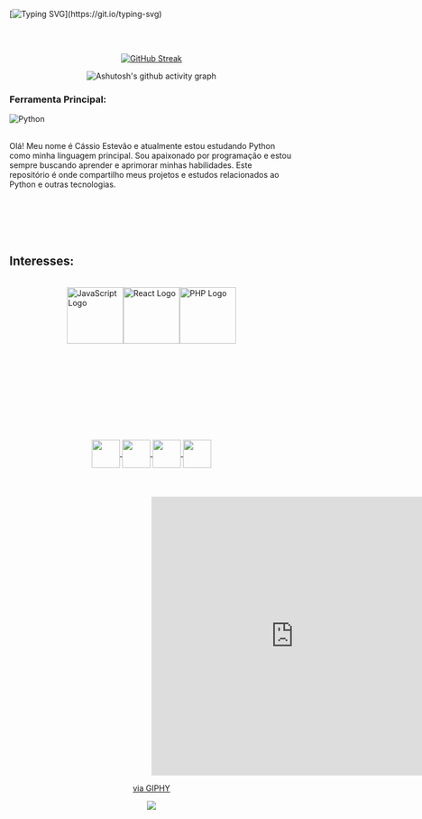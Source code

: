 [![Typing SVG](https://readme-typing-svg.demolab.com?font=Cinzel&weight=500&size=30&pause=1000&color=F7F7F7&random=false&width=435&lines=Bem+vindos+(a)!+;Aqui+est%C3%A3o+alguns+dos+meus+projetos+e+estudos+desenvolvidos+em+diversas+linguagens.)](https://git.io/typing-svg)

<br>
<br>

<div align="center">

[![GitHub Streak](https://github-readme-streak-stats.herokuapp.com?user=cassioestevao&theme=dark&locale=pt_BR&date_format=n%2Fj%5B%2FY%5D&card_width=900)](https://git.io/streak-stats)
</div>



<div align="center" >
   
![Ashutosh's github activity graph](https://ssr-contributions-svg.vercel.app/_/cassioestevao?chart=3dbar&gap=0.6&scale=2&flatten=2&animation=wave&animation_duration=1&animation_delay=0.05&animation_amplitude=40&animation_frequency=0.75&animation_wave_center=10_0&format=svg&weeks=30&theme=yellow) 

</div>

### Ferramenta Principal:
![Python](https://www.python.org/static/img/python-logo.png)

<br>
Olá! Meu nome é Cássio Estevão e atualmente estou estudando Python como minha linguagem principal. Sou apaixonado por programação e estou sempre buscando aprender e aprimorar minhas habilidades. Este repositório é onde compartilho meus projetos e estudos relacionados ao Python e outras tecnologias.</a>
<br>
<br> 
<br>
<br>
<br>
<br> 
<h2 align="left"> Interesses: </h2>
<br>
<div style="display: flex; justify-content: center;">
    <img src="https://upload.wikimedia.org/wikipedia/commons/9/99/Unofficial_JavaScript_logo_2.svg" alt="JavaScript Logo" width="100">
    <img src="https://upload.wikimedia.org/wikipedia/commons/a/a7/React-icon.svg" alt="React Logo" width="100">
    <img src="https://upload.wikimedia.org/wikipedia/commons/2/27/PHP-logo.svg" alt="PHP Logo" width="100"><br>
</div>

<br> 
<br>
<br>
<br>
<br> 
<br>
<br>
<br>
<br> 
<br>

<div align="center"> 

<a href="https://instagram.com/cassioestevao" target="_blank">

<img align="center" height="50" width="50" src="https://img.shields.io/badge/Instagram-E4405F?style=for-the-badge&logo=instagram&logoColor=white">

</a>

<a href="https://www.facebook.com/cassioestevao" target="_blank">

<img align="center" height="50" width="50" src="https://img.shields.io/badge/Facebook-1877F2?style=for-the-badge&logo=facebook&logoColor=white">

</a>
<a href="mailto:cassioestevaops@gmail.com">
<img align="center"  height="50" width="50" src="https://img.icons8.com/ios-filled/50/000000/gmail.png">
</a>

<a  href="https://www.linkedin.com/in/cassioestevao/" target="_blank">
<img align="center"  height="50" width="50" src="https://cdn.jsdelivr.net/npm/simple-icons@5.10.2/icons/linkedin.svg">
</a>

<br>
   <br>
<br>
<br>
<div style="width:100%;height:0;padding-bottom:98%;position:relative;"><iframe src="https://giphy.com/embed/du3J3cXyzhj75IOgvA" width="100%" height="100%" style="position:absolute" frameBorder="0" class="giphy-embed" allowFullScreen></iframe></div><p><a href="https://giphy.com/gifs/devrock-code-edr-escueladevrock-du3J3cXyzhj75IOgvA">via GIPHY</a></p>
   
</div>

<p align="center" style="color: gold;">
  <img align="center" src="https://visit-counter.vercel.app/counter.png?page=https%3A%2F%2Fgithub.com%2Fcassioestevao&s=15&c=db006a&bg=428fd6&no=7&ff=digi&tb=Visitas%3A++&ta=">
</p>
<br>

